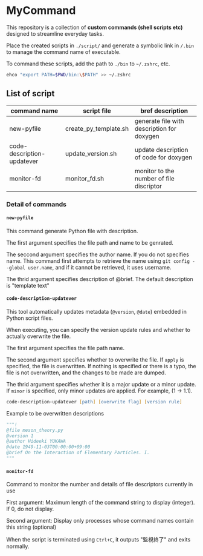 # MyCommand

This repository is a collection of **custom commands (shell scripts etc)** designed to streamline everyday tasks.

Place the created scripts in `./script/` and generate a symbolic link in `/.bin` to manage the command name of executable.

To command these scripts, add the path to `./bin` to `~/.zshrc`, etc.


```zsh
ehco "export PATH=$PWD/bin:\$PATH" >> ~/.zshrc
```

## List of script

| command name | script file | bref description | 
| -- | -- | -- |
| new-pyfile | create_py_template.sh | generate file with description for doxygen |
| code-description-updatever | update_version.sh | update description of code for doxygen |
| monitor-fd | monitor_fd.sh | monitor to the number of file discriptor |

### Detail of commands

#### `new-pyfile`

This command generate Python file with description.

The first argument specifies the file path and name to be genrated.

The seccond argument specifies the author name. If you do not specifies name.
This command first attempts to retrieve the name using `git config --global user.name`, and if it cannot be retrieved, it uses username.

The thrid argument specifies description of @brief. The default description is "template text"

#### `code-description-updatever`

This tool automatically updates metadata (`@version`, `@date`) embedded in Python script files.

When executing, you can specify the version update rules and whether to actually overwrite the file.

The first argument specifies the file path name.

The second argument specifies whether to overwrite the file. If `apply` is specified, the file is overwritten. If nothing is specified or there is a typo, the file is not overwritten, and the changes to be made are dumped.

The thrid argument specifies whether it is a major update or a minor update. If `minor` is specified, only minor updates are applied. For example, (1 -> 1.1).

```zsh
code-description-updatever [path] [overwrite flag] [version rule]

```

Example to be overwritten descriptions

```python
"""!
@file meson_theory.py
@version 1 
@author Hideeki YUKAWA
@date 1949-11-03T00:00:00+09:00 
@brief On the Interaction of Elementary Particles. I.
"""
```

#### `monitor-fd`

Command to monitor the number and details of file descriptors currently in use

First argument: Maximum length of the command string to display (integer). If 0, do not display.

Second argument: Display only processes whose command names contain this string (optional)

When the script is terminated using `Ctrl+C`, it outputs "監視終了" and exits normally.
